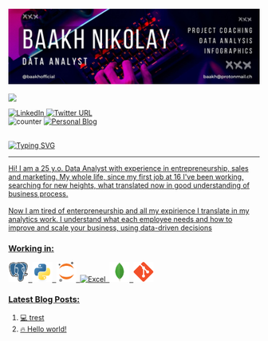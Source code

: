 ![Header](https://github.com/BaakhOfficial/BaakhOfficial/blob/1bd07e967469fa60486ee4e56f8ba231168e8d01/header%20page.jpg)

<img align="center"
  src="https://quotes-github-readme.vercel.app/api?type=horizontal&quote=Information%20is%20the%20oil%20of%20the%2021st%20century,%20and%20analytics%20is%20the%20combustion%20engine.&author=Peter%20Sondergaard&theme=dracula"/></a>

 <!-- <a href="https://stackoverflow.com/users/20740500/nikolay-baakh-data-analyst"><img src="https://stackoverflow.com/users/flair/20740500.png" width="208" height="58" alt="profile for Nikolay Baakh - Data Analyst at Stack Overflow, Q&amp;A for professional and enthusiast programmers" title="profile for Nikolay Baakh - Data Analyst at Stack Overflow, Q&amp;A for professional and enthusiast programmers"></a>-->

<!--<div id="header" align="center">
  <img src="https://github.com/BaakhOfficial/BaakhOfficial/blob/main/header%20page.jpg"/>
</div>-->
<div id="badges">
  <a href="https://www.linkedin.com/in/baakhofficial">
   <img src="https://img.shields.io/badge/-LinkedIn-blue?style=flat&logo=Linkedin&logoColor=white" alt="LinkedIn"/>
  </a>
  <a href="https://twitter.com/BaakhOfficial">
  <img alt="Twitter URL" src="https://img.shields.io/twitter/url?label=Twitter&style=social&url=https%3A%2F%2Ftwitter.com%2FBaakhOfficial">
  </a>
</div>

<div id="badges2">
  <img alt="counter" src="https://komarev.com/ghpvc/?username=BaakhOfficial">
  <a href=https://medium.com/@baakhofficial>
  <img src=https://img.shields.io/badge/Personal%20Website-8A2BE2 alt="Personal Blog"/>
  </a>
</div><br>
  
<a href="https://git.io/typing-svg"><img src="https://readme-typing-svg.demolab.com?font=Roboto&size=30&pause=1000&color=f8f8f2&vCenter=true&width=435&height=40&lines=About+me" alt="Typing SVG" /></a>
<a href="https://github.com/piyushsuthar/github-readme-quotes">

<hr>
Hi! I am a 25 y.o. Data Analyst with experience in entrepreneurship, sales and marketing. My whole life, since my first job at 16 I've been working, searching for new heights, what translated now in good understanding of business process.
  <br><br>
Now I am tired of enterpreneurship and all my expirience I translate in my analytics work. I understand what each employee needs and how to improve and scale your business, using data-driven decisions

<h3>
  Working in:
</h3>
  
<div>
  <img src="https://github.com/devicons/devicon/blob/master/icons/postgresql/postgresql-original.svg" title="PostgreSQL" alt="PostgreSQL" width="40" height="40"/>&nbsp;
  <img src="https://github.com/devicons/devicon/blob/master/icons/python/python-original.svg" title="Python" alt="Python" width="40" height="40"/>&nbsp;
  <img src="https://github.com/devicons/devicon/blob/master/icons/jupyter/jupyter-original.svg" title="Jupyter" alt="Jupyter" width="40" height="40"/>&nbsp;
  <img src="https://upload.wikimedia.org/wikipedia/commons/3/34/Microsoft_Office_Excel_%282019%E2%80%93present%29.svg" title="Excel" alt="Excel" width="40" height="40"/>&nbsp;
   <img src="https://github.com/devicons/devicon/blob/master/icons/mongodb/mongodb-original.svg" title="MongoDB" alt="MongoDB" width="40" height="40"/>&nbsp;
  <img src="https://github.com/devicons/devicon/blob/master/icons/git/git-original.svg" title="Git" alt="Git" width="40" height="40"/>
  </div>
 
 ### Latest Blog Posts:
<!-- BLOG-POST-LIST:START -->
1. [💻 trest](https://baakhofficial.com/trest/)
2. [🔥 Hello world!](https://baakhofficial.com/hello-world/)

<!-- BLOG-POST-LIST:END -->
